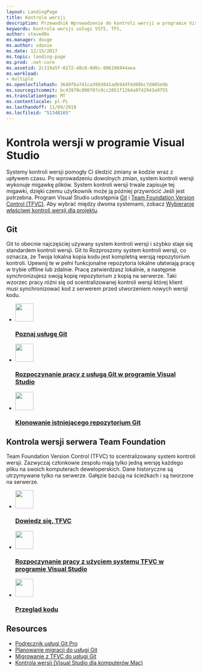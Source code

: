 ```yaml
---
layout: LandingPage
title: Kontrola wersji
description: Przewodnik Wprowadzenie do kontroli wersji w programie Visual Studio
keywords: Kontrola wersji usługi VSTS, TFS,
author: steved0x
ms.manager: douge
ms.author: sdanie
ms.date: 12/15/2017
ms.topic: landing-page
ms.prod: .net-core
ms.assetid: 2c119a5f-0272-48c0-8d6c-806196944aea
ms.workload:
- multiple
ms.openlocfilehash: 3640fba7d1ca3993841adb94dfdd08bc7d405e9b
ms.sourcegitcommit: bc43970c000f07c9cc2051f1264a9742943a9755
ms.translationtype: MT
ms.contentlocale: pl-PL
ms.lasthandoff: 11/09/2018
ms.locfileid: "51348165"
---
```

# <a name="version-control-in-visual-studio"></a>Kontrola wersji w programie Visual Studio

Systemy kontroli wersji pomogły Ci śledzić zmiany w kodzie wraz z upływem czasu. Po wprowadzeniu dowolnych zmian, system kontroli wersji wykonuje migawkę plików. System kontroli wersji trwale zapisuje tej migawki, dzięki czemu użytkownik może ją później przywrócić Jeśli jest potrzebna. Program Visual Studio udostępnia [Git](/azure/devops/repos/git/index?view=vsts) i [Team Foundation Version Control (TFVC)](/azure/devops/repos/tfvc/index?view=vsts). Aby wybrać między dwoma systemami, zobacz [Wybieranie właściwej kontroli wersji dla projektu](/azure/devops/repos/tfvc/comparison-git-tfvc?toc=/visualstudio/version-control/toc.json&bc=/azure/devops/repos/git/breadcrumb/vc/toc.json).

## <a name="git"></a>Git

Git to obecnie najczęściej używany system kontroli wersji i szybko staje się standardem kontroli wersji. Git to Rozproszony system kontroli wersji, co oznacza, że Twoja lokalna kopia kodu jest kompletną wersją repozytorium kontroli. Upewnij te w pełni funkcjonalne repozytoria lokalne ułatwiają pracę w trybie offline lub zdalnie. Pracę zatwierdzasz lokalnie, a następnie synchronizujesz swoją kopię repozytorium z kopią na serwerze. Taki wzorzec pracy różni się od scentralizowanej kontroli wersji której klient musi synchronizować kod z serwerem przed utworzeniem nowych wersji kodu.

<ul class="panelContent cardsFTitle">
    <li>
        <a href="/azure/devops/git/what-is-git">
        <div class="cardSize">
            <div class="cardPadding">
                <div class="card">
                    <div class="cardImageOuter">
                        <div class="cardImage">
                            <img width="48" height="48" alt="" src="https://docs.microsoft.com/media/common/i_git-mark.svg" />
                        </div>
                    </div>
                    <div class="cardText">
                        <h3>Poznaj usługę Git</h3>
                    </div>
                </div>
            </div>
        </div>
        </a>
    </li>
    <li>
        <a href="/azure/devops/repos/git/share-your-code-in-git-vs-2017">
        <div class="cardSize">
            <div class="cardPadding">
                <div class="card">
                    <div class="cardImageOuter">
                        <div class="cardImage">
                            <img width="48" height="48" alt="" src="https://docs.microsoft.com/media/common/i_git-mark.svg" />
                        </div>
                    </div>
                    <div class="cardText">
                        <h3>Rozpoczynanie pracy z usługą Git w programie Visual Studio</h3>
                    </div>
                </div>
            </div>
        </div>
        </a>
    </li>
    <li>
        <a href="/azure/devops/repos/git/clone">
        <div class="cardSize">
            <div class="cardPadding">
                <div class="card">
                    <div class="cardImageOuter">
                        <div class="cardImage">
                            <img width="48" height="48" alt="" src="https://docs.microsoft.com/media/common/i_git-mark.svg" />
                        </div>
                    </div>
                    <div class="cardText">
                        <h3>Klonowanie istniejącego repozytorium Git</h3>
                    </div>
                </div>
            </div>
        </div>
        </a>
    </li>
</ul>

## <a name="tfvc"></a>Kontrola wersji serwera Team Foundation

Team Foundation Version Control (TFVC) to scentralizowany system kontroli wersji. Zazwyczaj członkowie zespołu mają tylko jedną wersję każdego pliku na swoich komputerach deweloperskich. Dane historyczne są utrzymywane tylko na serwerze. Gałęzie bazują na ścieżkach i są tworzone na serwerze.

<ul class="panelContent cardsFTitle">
    <li>
        <a href="/azure/devops/repos/tfvc/overview">
        <div class="cardSize">
            <div class="cardPadding">
                <div class="card">
                    <div class="cardImageOuter">
                        <div class="cardImage">
                            <img width="48" height="48" alt="" src="https://docs.microsoft.com/media/logos/logo_visual-studio.svg" />
                        </div>
                    </div>
                    <div class="cardText">
                        <h3>Dowiedz się, TFVC</h3>
                    </div>
                </div>
            </div>
        </div>
        </a>
    </li>
    <li>
        <a href="/azure/devops/repos/tfvc/share-your-code-in-tfvc-vs">
        <div class="cardSize">
            <div class="cardPadding">
                <div class="card">
                    <div class="cardImageOuter">
                        <div class="cardImage">
                            <img width="48" height="48" alt="" src="https://docs.microsoft.com/media/logos/logo_visual-studio.svg" />
                        </div>
                    </div>
                    <div class="cardText">
                        <h3>Rozpoczynanie pracy z użyciem systemu TFVC w programie Visual Studio</h3>
                    </div>
                </div>
            </div>
        </div>
        </a>
    </li>
   <li>
        <a href="/azure/devops/repos/tfvc/get-code-reviewed-vs">
        <div class="cardSize">
            <div class="cardPadding">
                <div class="card">
                    <div class="cardImageOuter">
                        <div class="cardImage">
                            <img width="48" height="48" alt="" src="https://docs.microsoft.com/media/logos/logo_visual-studio.svg" />
                        </div>
                    </div>
                    <div class="cardText">
                        <h3>Przegląd kodu</h3>
                    </div>
                </div>
            </div>
        </div>
        </a>
    </li>
</ul>

## <a name="resources"></a>Resources

- [Podręcznik usługi Git Pro](https://git-scm.com/book/en/v2)
- [Planowanie migracji do usługi Git](https://docs.microsoft.com/azure/devops/git/centralized-to-git)
- [Migrowanie z TFVC do usługi Git](https://docs.microsoft.com/azure/devops/git/migrate-from-tfvc-to-git)
- [Kontrola wersji (Visual Studio dla komputerów Mac)](/visualstudio/mac/version-control)